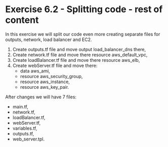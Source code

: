 # Exercise 6.2 - Splitting code - rest of content

In this exercise we will split our code even more creating separate files for outputs, network, load balancer and EC2.

1. Create outputs.tf file and move output load_balancer_dns there,
2. Create network.tf file and move there resource aws_default_vpc,
3. Create loadBalancer.tf file and move there resource aws_elb,
4. Create webServer.tf file and move there:
    - data aws_ami,
    - resource aws_security_group,
    - resource aws_instance,
    - resource aws_key_pair.

After changes we will have 7 files:

- main.tf,
- network.tf,
- loadBalancer.tf,
- webServer.tf,
- variables.tf,
- outputs.tf,
- web_server.tpl.

